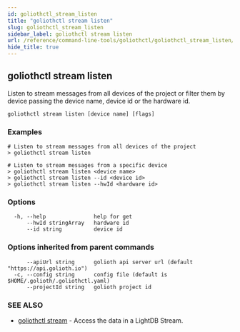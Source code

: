 ```yaml
---
id: goliothctl_stream_listen
title: "goliothctl stream listen"
slug: goliothctl_stream_listen
sidebar_label: goliothctl stream listen
url: /reference/command-line-tools/goliothctl/goliothctl_stream_listen/
hide_title: true
---
```

## goliothctl stream listen

Listen to stream messages from all devices of the project or filter them by device passing the device name, device id or the hardware id.

```
goliothctl stream listen [device name] [flags]
```

### Examples

```
# Listen to stream messages from all devices of the project
> goliothctl stream listen

# Listen to stream messages from a specific device 
> goliothctl stream listen <device name>
> goliothctl stream listen --id <device id>
> goliothctl stream listen --hwId <hardware id>
```

### Options

```
  -h, --help               help for get
      --hwId stringArray   hardware id
      --id string          device id
```

### Options inherited from parent commands

```
      --apiUrl string      golioth api server url (default "https://api.golioth.io")
  -c, --config string      config file (default is $HOME/.golioth/.goliothctl.yaml)
      --projectId string   golioth project id
```

### SEE ALSO

* [goliothctl stream](/reference/command-line-tools/goliothctl/goliothctl_stream/)	 - Access the data in a LightDB Stream.

